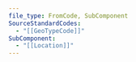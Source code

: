 ```yaml
---
file_type: FromCode, SubComponent
SourceStandardCodes:
  - "[[GeoTypeCode]]"
SubComponent:
  - "[[Location]]"
---
```


